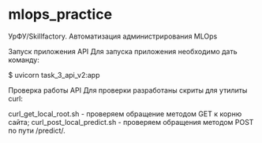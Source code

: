 # mlops_practice
УрФУ/Skillfactory. Автоматизация администрирования MLOps

Запуск приложения API
Для запуска приложения необходимо дать команду:

$ uvicorn task_3_api_v2:app

Проверка работы API
Для проверки разработаны скриты для утилиты curl:

curl_get_local_root.sh - проверяем обращение методом GET к корню сайта;
curl_post_local_predict.sh - проверяем обращения методом POST по пути /predict/.
